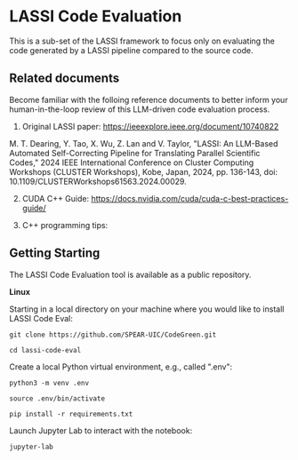 # LASSI Code Evaluation

This is a sub-set of the LASSI framework to focus only on evaluating the code generated by a LASSI pipeline compared to the source code.


## Related documents

Become familiar with the folloing reference documents to better inform your human-in-the-loop review of this LLM-driven code evaluation process.

1. Original LASSI paper:
https://ieeexplore.ieee.org/document/10740822 

M. T. Dearing, Y. Tao, X. Wu, Z. Lan and V. Taylor, "LASSI: An LLM-Based Automated Self-Correcting Pipeline for Translating Parallel Scientific Codes," 2024 IEEE International Conference on Cluster Computing Workshops (CLUSTER Workshops), Kobe, Japan, 2024, pp. 136-143, doi: 10.1109/CLUSTERWorkshops61563.2024.00029.


2. CUDA C++ Guide:
https://docs.nvidia.com/cuda/cuda-c-best-practices-guide/


3. C++ programming tips:


## Getting Starting

The LASSI Code Evaluation tool is available as a public repository.

**Linux**

Starting in a local directory on your machine where you would like to install LASSI Code Eval:

```git clone https://github.com/SPEAR-UIC/CodeGreen.git```

```cd lassi-code-eval```

Create a local Python virtual environment, e.g., called ".env":

```python3 -m venv .env```

```source .env/bin/activate```

```pip install -r requirements.txt```

Launch Jupyter Lab to interact with the notebook:

```jupyter-lab```


